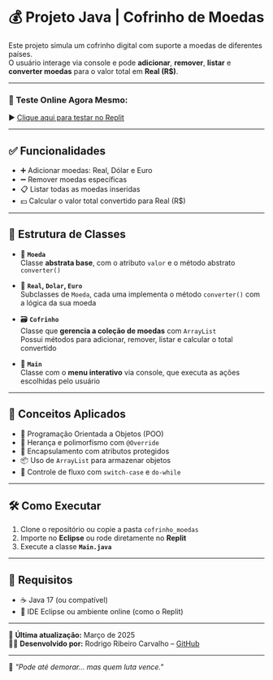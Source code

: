 # 💰 Projeto Java | Cofrinho de Moedas

Este projeto simula um cofrinho digital com suporte a moedas de diferentes países.  
O usuário interage via console e pode **adicionar**, **remover**, **listar** e **converter moedas** para o valor total em **Real (R$)**.

---

### 🚀 Teste Online Agora Mesmo:

▶️ [Clique aqui para testar no Replit](https://replit.com/@rodrigorcdev/cofrinhomoedas)

---

## ✅ Funcionalidades

- ➕ Adicionar moedas: Real, Dólar e Euro  
- ➖ Remover moedas específicas  
- 📋 Listar todas as moedas inseridas  
- 💵 Calcular o valor total convertido para Real (R$)

---

## 🧱 Estrutura de Classes

- 🧠 **`Moeda`**  
  Classe **abstrata base**, com o atributo `valor` e o método abstrato `converter()`

- 💱 **`Real`, `Dolar`, `Euro`**  
  Subclasses de `Moeda`, cada uma implementa o método `converter()` com a lógica da sua moeda

- 🗃️ **`Cofrinho`**  
  Classe que **gerencia a coleção de moedas** com `ArrayList`  
  Possui métodos para adicionar, remover, listar e calcular o total convertido

- 🧾 **`Main`**  
  Classe com o **menu interativo** via console, que executa as ações escolhidas pelo usuário

---

## 🧠 Conceitos Aplicados

- 🧱 Programação Orientada a Objetos (POO)  
- 🔁 Herança e polimorfismo com `@Override`  
- 🔐 Encapsulamento com atributos protegidos  
- 📦 Uso de `ArrayList` para armazenar objetos  
- 🔄 Controle de fluxo com `switch-case` e `do-while`

---

## 🛠️ Como Executar

1. Clone o repositório ou copie a pasta `cofrinho_moedas`
2. Importe no **Eclipse** ou rode diretamente no **Replit**
3. Execute a classe **`Main.java`**

---

## 📌 Requisitos

- ☕ Java 17 (ou compatível)  
- 🧰 IDE Eclipse ou ambiente online (como o Replit)

---

📅 **Última atualização:** Março de 2025  
👨‍💻 **Desenvolvido por:** Rodrigo Ribeiro Carvalho – [GitHub](https://github.com/Rodrigo-RRC)

---

🦾 _"Pode até demorar… mas quem luta vence."_
